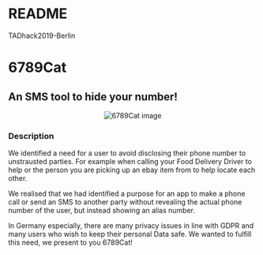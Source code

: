 # README

<p>TADhack2019-Berlin</p>

<h1>6789Cat</h1>

<h2>An SMS tool to hide your number!</h2>

<p align="center">
  <img src="https://res.cloudinary.com/beartechnologies/image/upload/v1570958573/privacy_cat_mskwmq.png" alt="6789Cat image">
</p>

<h3>Description</h3>

<p>We identified a need for a user to avoid disclosing their phone number to unstrausted parties. For example when calling your Food Delivery Driver to help or the person you are picking up an ebay item from to help locate each other.

We realised that we had identified a purpose for an app to make a phone call or send an SMS to another party without revealing the actual phone number of the user, but instead showing an alias number.

In Germany especially, there are many privacy issues in line with GDPR and many users who wish to keep their personal Data safe. We wanted to fulfill this need, we present to you 6789Cat!
</p>


